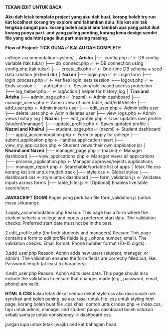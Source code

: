 **TEKAN EDIT UNTUK BACA**

**Aku dah letak template project yang aku dah buat, korang boleh try run kat localhost korang try explore and fahamkan dulu. file kat sini tak lengkap sangat pun. korang boleh adjust and tambah apa yang patut ikut korang punya part. and yang paling penting, korang kena design sendiri file yang ada html page ikut part masing masing.**

**Flow of Project:**
**TICK GUNA ✅ KALAU DAH COMPLETE**

college-accommodation-system/
│
**Arisha**
├── config.php ✅                   ← DB config variable (tak tukar)
├── db_connect.php    ✅              ← DB connection using config.php (tak tukar)
├── create_db.php ✅                  ← One-time DB schema + seed data creation (extend db)
│
**Nazmi**
├── login.php   ✅               ← Login form
├── login_process.php  ✅            ← Verifies login, sets session
├── logout.php  ✅                    ← Ends session
├── auth.php    ✅                    ← Session/role-based access protection
├── log_helper.php  ✅                ← logAction() helper for history_log
│
**Tina and Arisha**
├── admin_page.php ✅   (nazmi)              ← Admin dashboard
├── manage_users.php               ← Admin view of user table, add/edit/delete
├── add_user.php                   ← Admin inserts user
├── edit_user.php                  ← Admin edits user
├── delete_user.php                ← Admin deletes user
├── view_logs.php                  ← Admin views history log
│
**Nazmi**
├── edit_profile.php               ← User updates own profile (student/manager)
├── update_profile.php             ← Saves updated profile
│
**Nazmi and Khairul**
├── student_page.php ✅      (nazmi)        ← Student dashboard
├── apply_accommodation.php       ← Form to apply for college
├── submit_application.php         ← Handles application insert
├── view_my_application.php        ← Student views their own application(s)
│
**Khairul and Nazmi**
├── manager_page.php ✅    (nazmi)          ← Manager dashboard
├── view_applications.php          ← Manager views all applications
├── process_application.php        ← Manager approves/rejects applications
├── manager_report.php             ← Searchable/sortable list of apps
│
letak file.css korang kat sini untuk mudah track
├── style.css                      ← Global styles
├── dashboard.css                      ← style untuk dashboard
├── form_validation.js             ← Validates inputs across forms
├── table_filter.js                ← (Optional) Enables live table search/sort


**JAVASCRIPT (DOM)**
Pages yang perlukan file form_validation.js (untuk masa sekarang):

1.apply_accommodation.php
Reason: This page has a form where the student selects a college and inputs a preferred start date. The validation checks:
Preferred start date must not be in the past.

2.edit_profile.php (for both students and managers)
Reason: This page contains a form to edit profile fields (e.g., phone number, email). The validation checks:
Email format.
Phone number format (10–15 digits).

3.add_user.php
Reason: Admin adds new users (student, manager, or admin). The validation ensures the form fields are correctly filled out, like:
Password length (at least 5 characters).

4.edit_user.php
Reason: Admin edits user data. This page should also include the validation to ensure that changes made (e.g., password, email, phone) are valid.

**HTML & CSS**
kalau letak dekat semua dekat style.css aku rasa susah nak synckan and boleh pening. so aku rasa:
untuk file .css untuk styling html page, korang boleh buat file .css khas. contoh untuk index.php -> index.css, tapi untuk admin, manager and student punya dashboard boleh satukan sebab sama je untuk consistency -> dashboard.css

jangan lupa untuk letak  <link rel="stylesheet" href="style.css"> (wajib) and <link rel="stylesheet" href="FILECSSKHAS.css"> kat bahagian head


